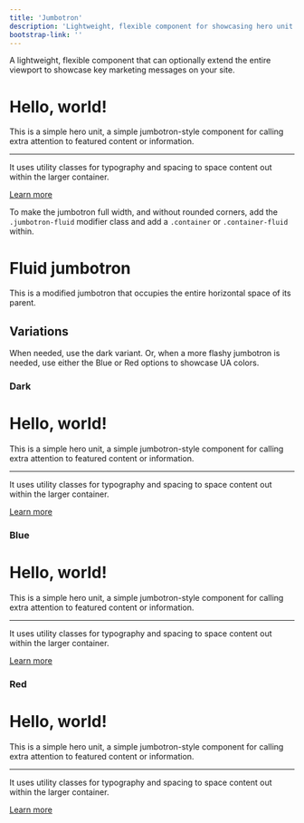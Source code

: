 ```yaml
---
title: 'Jumbotron'
description: 'Lightweight, flexible component for showcasing hero unit style content.'
bootstrap-link: ''
---
```


A lightweight, flexible component that can optionally extend the entire viewport to showcase key marketing messages on your site.

<example>
    <div class="jumbotron">
        <h1 class="display-4">Hello, world!</h1>
        <p class="lead">This is a simple hero unit, a simple jumbotron-style component for calling extra attention to featured content or information.</p>
        <hr class="my-4">
        <p>It uses utility classes for typography and spacing to space content out within the larger container.</p>
        <a class="btn btn-primary btn-lg" href="#" role="button">Learn more</a>
    </div>
</example>

To make the jumbotron full width, and without rounded corners, add the `.jumbotron-fluid` modifier class and add a `.container` or `.container-fluid` within.

<example>
    <div class="jumbotron jumbotron-fluid">
        <div class="container">
            <h1 class="display-4">Fluid jumbotron</h1>
            <p class="lead">This is a modified jumbotron that occupies the entire horizontal space of its parent.</p>
        </div>
    </div>
</example>

## Variations

When needed, use the dark variant. Or, when a more flashy jumbotron is needed, use either the Blue or Red options to showcase UA colors.

### Dark

<example>
    <div class="jumbotron jumbotron-dark">
        <h1 class="display-4">Hello, world!</h1>
        <p class="lead">This is a simple hero unit, a simple jumbotron-style component for calling extra attention to featured content or information.</p>
        <hr class="my-4">
        <p>It uses utility classes for typography and spacing to space content out within the larger container.</p>
        <a class="btn btn-primary btn-lg" href="#" role="button">Learn more</a>
    </div>
</example>

### Blue

<example>
    <div class="jumbotron jumbotron-blue">
        <h1 class="display-4">Hello, world!</h1>
        <p class="lead">This is a simple hero unit, a simple jumbotron-style component for calling extra attention to featured content or information.</p>
        <hr class="my-4">
        <p>It uses utility classes for typography and spacing to space content out within the larger container.</p>
        <a class="btn btn-accent btn-lg" href="#" role="button">Learn more</a>
    </div>
</example>

### Red

<example>
    <div class="jumbotron jumbotron-red">
        <h1 class="display-4">Hello, world!</h1>
        <p class="lead">This is a simple hero unit, a simple jumbotron-style component for calling extra attention to featured content or information.</p>
        <hr class="my-4">
        <p>It uses utility classes for typography and spacing to space content out within the larger container.</p>
        <a class="btn btn-primary btn-lg" href="#" role="button">Learn more</a>
    </div>
</example>
